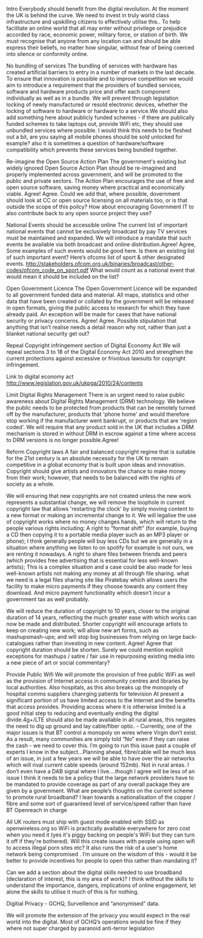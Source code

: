 Intro
Everybody should benefit from the digital revolution. At the moment the UK is behind the curve.  We need to invest in truly world class infrastructure and upskilling citizens to effectively utilise this.. To help facilitate an online world that all may enter without privilege or prejudice accorded by race, economic power, military force, or station of birth. We must recognise that anyone from any location can and should be able express their beliefs, no matter how singular, without fear of being coerced into silence or conformity online.

No bundling of services
The bundling of services with hardware has created artificial barriers to entry in a number of markets in the last decade. To ensure that innovation is possible and to improve competition we would aim to introduce a requirement that the providers of bundled services, software and hardware products price and offer each component individually as well as in a bundle. We will prevent through legislation locking of newly manufactured or resold electronic devices, whether the locking of software to hardware or hardware to a service.We should also add something here about publicly funded schemes - if there are publically funded schemes to take laptops out, provide WiFi etc, they should use unbundled services where possible. I would think this needs to be fleshed out a bit, are you saying all mobile phones should be sold unlocked for example? also it is sometimes a question of hardware/software compatibility which prevents these services being bundled together.

Re-imagine the Open Source Action Plan
The government's existing but widely ignored Open Source Action Plan should be re-imagined and properly implemented across government, and will be promoted to the public and private sectors. The Action Plan encourages the use of free and open source software, saving money where practical and economically viable. Agree!  Agree.  Could we add that, where possible, dovernment should look at CC or open source licensing on all materials too, or is that outside the scope of this poilcy?
How about encouraging Government IT to also contribute back to any open source project they use?

National Events should be accessible online
The current list of important national events that cannot be exclusively broadcast by pay TV services must be maintained and expanded. We will introduce a mandate that such events be available via both broadcast and online distribution.Agree! Agree, Some examples of such events would be good here. Is there an existing list of such important event? Here’s ofcoms list of sport & other designated events. http://stakeholders.ofcom.org.uk/binaries/broadcast/other-codes/ofcom_code_on_sport.pdf
What would count as a national event that would mean it should be included on the list?

Open Government Licence
The Open Government Licence will be expanded to all government funded data and material. All maps, statistics and other data that have been created or collated by the government will be released in open formats, giving the public access to research for which they have already paid. An exception will be made for cases that have national security or privacy concerns. Agree! Agree. Possible stipulation that anything that isn’t realise needs a detail reason why not, rather than just a blanket national security get out?

Repeal Copyright infringement section of Digital Economy Act
We will repeal sections 3 to 18 of the Digital Economy Act 2010 and strengthen the current protections against excessive or frivolous lawsuits for copyright infringement.

Link to digital economy act
http://www.legislation.gov.uk/ukpga/2010/24/contents

Limit Digital Rights Management
There is an urgent need to raise public awareness about Digital Rights Management (DRM) technology. We believe the public needs to be protected from products that can be remotely turned off by the manufacturer, products that 'phone home' and would therefore stop working if the manufacturer went bankrupt, or products that are 'region coded'. We will require that any product sold in the UK that includes a DRM mechanism is stored in without DRM in escrow against a time where access to DRM versions is no longer possible.Agree!

Reform Copyright laws
A fair and balanced copyright regime that is suitable for the 21st century is an absolute necessity for the UK to remain competitive in a global economy that is built upon ideas and innovation. Copyright should give artists and innovators the chance to make money from their work; however, that needs to be balanced with the rights of society as a whole.

We will ensuring that new copyrights are not created unless the new work represents a substantial change, we will remove the loophole in current copyright law that allows 'restarting the clock' by simply moving content to a new format or making an incremental change to it.
We will legalise the use of copyright works where no money changes hands, which will return to the people various rights including:
A right to “format shift” (for example, buying a CD then copying it to a portable media player such as an MP3 player or phone); I think generally people will buy less CDs but we are generally in a situation where anything we listen to on spotify for example is not ours, we are renting it nowadays.
A right to share files between friends and peers (which provides free advertising that is essential for less well-known artists); This is a complex situation and a case could be also made for less well-known artists not making any money at all through file sharing. what we need is a legal files sharing site like Piratebay which allows users the facility to make micro payments if they choose towards any content they download. And micro payment functionality which doesn’t incur a government tax as well probably.

We will reduce the duration of copyright to 10 years, closer to the original duration of 14 years, reflecting the much greater ease with which works can now be made and distributed. Shorter copyright will encourage artists to keep on creating new work; will allow new art forms, such as mashupsmash-ups; and will stop big businesses from relying on large back-catalogues rather than investing in new content. Agree! Agree that copyright duration should be shorten. Surely we could mention explicit exceptions for mashups / satire / fair use in repurposing existing media into a new piece of art or social commentary?

Provide Public Wifi
We will promote the provision of free public WiFi as well as the provision of Internet access in community centres and libraries by local authorities. Also hospitals, as this also breaks up the monopoly of hospital comms suppliers chanrging patients for television At present a significant portion of us have limited access to the Internet and the benefits that access provides. Providing access where it is otherwise limited is a good initial step to reducing and eventually ending the digital divide.4g+/LTE should also be made available in all rural areas, this negates the need to dig up ground and lay cable/fiber optic.  - Currently, one of the major issues is that BT control a monopoly on wires where Virgin don’t exist.  As a result, many communities are simply told “No” even if they can raise the cash - we need to cover this.  I’m going to run this issue past a couple of experts I know in the subject...Planning ahead, fibre/cable will be much less of an issue, in just a few years we will be able to have over the air networks which will rival current cable speeds (around 152mb).   Not in rural areas.  I don’t even have a DAB signal where I live….though I agree will be less of an issue I think it needs to be a policy that the large network providers have to be mandated to provide coverage as part of any overall package they are given by a government. What are people’s thoughts on the current scheme to promote rural broadband? I lean towards a nationalisation of the copper / fibre and some sort of guaranteed level of service/speed rather than have BT Openreach in charge

All UK routers must ship with guest mode enabled with SSID as openwireless.org so WiFi is practically available everywhere for zero cost when you need it (yes it's piggy backing on people's WiFi but they can turn it off if they're bothered). Will this create issues with people using open wifi to access illegal porn sites etc? It also runs the risk of a user's home network being compromised .  I’m unsure on the wisdom of this - would it be better to provide incentives for people to open this rather than mandating it?

Can we add a section about the digital skills needed to use broadband (declaration of interest, this is my area of work)?  I think without the skills to understand the importance, dangers, implications of online engagement, let alone the skills to utilise it much of this is for nothing.

Digitial Privacy - GCHQ, Surveillence and “anonymised” data.

We will promote the extension of the privacy you would expect in the real world into the digital.
Most of GCHQ’s operations would be fine if they where not super charged by paranoid anti-terror legislation
